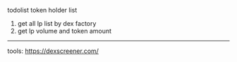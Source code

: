 todolist  token holder list

1. get all lp list by dex factory
2. get lp volume and token amount 




---
tools:
https://dexscreener.com/
